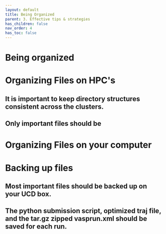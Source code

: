 ```yaml
---
layout: default
title: Being Organized
parent: 3. Effective tips & strategies
has_children: false
nav_order: 4
has_toc: false
---
```


# Being organized




# Organizing Files on HPC's

## It is important to keep directory structures consistent across the clusters.
## Only important files should be 


# Organizing Files on your computer

# Backing up files
## Most important files should be backed up on your UCD box. 
## The python submission script, optimized traj file, and the tar.gz zipped vasprun.xml should be saved for each run. 




